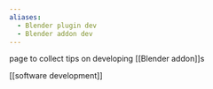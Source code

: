 ```yaml
---
aliases:
  - Blender plugin dev
  - Blender addon dev
---
```


page to collect tips on developing [[Blender addon]]s

[[software development]]
